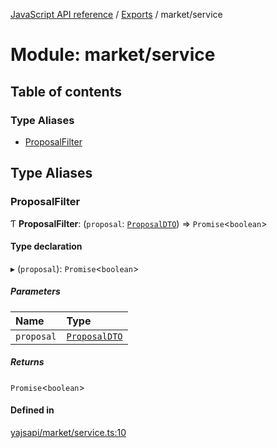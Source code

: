 [JavaScript API reference](../README) / [Exports](../modules) / market/service

# Module: market/service

## Table of contents

### Type Aliases

- [ProposalFilter](market_service#proposalfilter)

## Type Aliases

### ProposalFilter

Ƭ **ProposalFilter**: (`proposal`: [`ProposalDTO`](../interfaces/market_proposal.ProposalDTO)) => `Promise`<`boolean`\>

#### Type declaration

▸ (`proposal`): `Promise`<`boolean`\>

##### Parameters

| Name | Type |
| :------ | :------ |
| `proposal` | [`ProposalDTO`](../interfaces/market_proposal.ProposalDTO) |

##### Returns

`Promise`<`boolean`\>

#### Defined in

[yajsapi/market/service.ts:10](https://github.com/golemfactory/yajsapi/blob/d7422f1/yajsapi/market/service.ts#L10)
